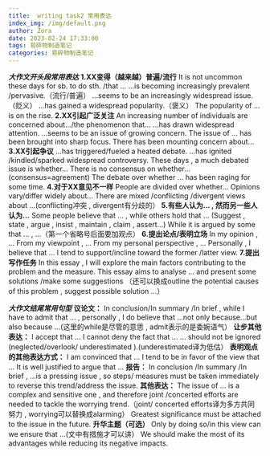 ```yaml
---
title:  writing task2 常用表达
index_img: /img/default.png
author: Zora
date: 2023-02-24 17:33:00
tags: 易碎物制造笔记
categories: 易碎物制造笔记
---
```



***大作文开头段常用表达***
**1.XX变得（越来越）普遍/流行**
It is not uncommon these days for sb. to do sth. /that ...
...is becoming increasingly prevalent /pervasive.（流行/普遍）
...seems to be an increasingly widespread issue.（贬义）
...has gained a widespread popularity.（褒义）
The popularity of ... is on the rise.
**2.XX引起广泛关注**
An increasing number of individuals are concerned about.../the phenomenon that...
...has drawn widespread attention.
...seems to be an issue of growing concern.
The issue of ... has been brought into sharp focus.
There has been mounting concern about...
**3.XX引起争议**
...has triggered/fueled a heated debate.
...has ignited /kindled/sparked widespread controversy.
These days ,  a much debated issue is whether…
There is no consensus on whether…(consensus=agreement)
The debate over whether ... has been raging for some time.
**4.对于XX意见不一样**
People are divided over whether...
Opinions vary/differ widely about...
There are mixed /conflicting /divergent views about …(conflicting冲突 , divergent有分歧的）
**5.有些人认为... , 然而另一些人认为...**
Some people believe that ... , while others hold that ...
(Suggest , state , argue , insist , maintain , claim , assert...)
While it is argued by some that ... ,  ...（第一个省略号后面要加观点）
**6.提出论点/表明立场**
In my opinion , ...
From my viewpoint ,  ...
From my personal perspective , ...
Personally  , I believe that ...
I tend to support/incline toward the former /latter view.
**7.提出写作任务**
In this essay  ,  I will explore the main factors contributing to the problem and the measure.
This essay aims to analyse ... and present some solutions /make some suggestions
（还可以换成outline the potential  causes of this problem  , suggest possible solution ...）


***大作文结尾常用句型***
**议论文：**
In conclusion/In summary /In brief  ,  while I have to admit that … ,  personally  , I do believe that ...not only because...but also because ...(这里的while是尽管的意思 , admit表示的是委婉语气）
**让步其他表达：**
I accept that ...
I cannot deny the fact that ...
... should not be ignored (neglected/overlook/ underestimated ).(underestimated译为低估）
**表明观点的其他表达方式：**
I am convinced that ...
I tend to be in favor of the view that ...
It is well justified to argue that ...
**报告：**
In conclusion /In summary /In brief ,  ...is a pressing issue  , so steps/ measures must be taken immediately to reverse this trend/address the issue.
**其他表达：**
The issue of ... is a complex and sensitive one  ,  and therefore joint /concerted efforts are needed to tackle the worrying trend.（joint/ concerted efforts译为多方共同努力 , worrying可以替换成alarming）
Greatest significance must be attached to the issue in the future.
**升华主题（可选）**
Only by doing so/in this view can we ensure that ...(文中有措施才可以讲）
We should make the most of its advantages while reducing its negative impacts.
